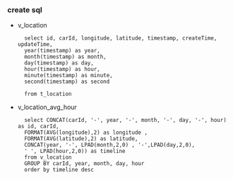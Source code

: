 ### create sql

* v_location

		select id, carId, longitude, latitude, timestamp, createTime, updateTime, 
		year(timestamp) as year, 
		month(timestamp) as month, 
		day(timestamp) as day, 
		hour(timestamp) as hour, 
		minute(timestamp) as minute, 
		second(timestamp) as second 
		
		from t_location

* v_location_avg_hour

		select CONCAT(carId, '-', year, '-', month, '-', day, '-', hour) as id, carId, 
		FORMAT(AVG(longitude),2) as longitude , 
		FORMAT(AVG(latitude),2) as latitude, 
		CONCAT(year, '-', LPAD(month,2,0) , '-',LPAD(day,2,0), 
		' ', LPAD(hour,2,0)) as timeline 
		from v_location 
		GROUP BY carId, year, month, day, hour 
		order by timeline desc 